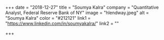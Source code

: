 +++
date = "2018-12-27"
title = "Soumya Kalra"
company = "Quantitative Analyst, Federal Reserve Bank of NY"
image = "hlendway.jpeg"
alt = "Soumya Kalra"
color = "#212121"
link1 = "https://www.linkedin.com/in/soumyakalra/"
link2 = ""

+++
